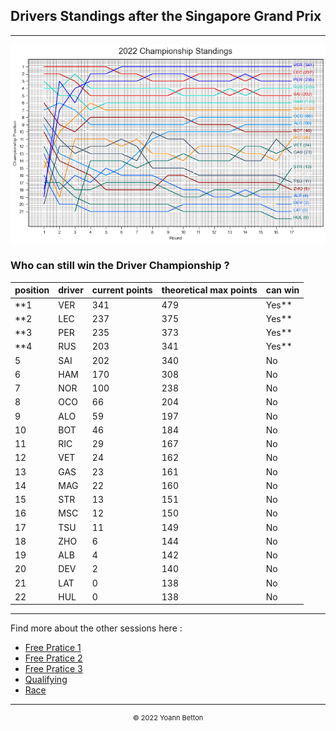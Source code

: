 ## Drivers Standings after the Singapore Grand Prix

---

<img src="/output/2022-10-02_Singapore_Grand_Prix/drivers_standings_championship_white.png?raw=true"/>

### Who can still win the Driver Championship ?

| position | driver | current points | theoretical max points | can win |
| -------- | ------ | -------------- | ---------------------- | ------- |
| **1      | VER    | 341            | 479                    | Yes**   |
| **2      | LEC    | 237            | 375                    | Yes**   |
| **3      | PER    | 235            | 373                    | Yes**   |
| **4      | RUS    | 203            | 341                    | Yes**   |
| 5        | SAI    | 202            | 340                    | No      |
| 6        | HAM    | 170            | 308                    | No      |
| 7        | NOR    | 100            | 238                    | No      |
| 8        | OCO    | 66             | 204                    | No      |
| 9        | ALO    | 59             | 197                    | No      |
| 10       | BOT    | 46             | 184                    | No      |
| 11       | RIC    | 29             | 167                    | No      |
| 12       | VET    | 24             | 162                    | No      |
| 13       | GAS    | 23             | 161                    | No      |
| 14       | MAG    | 22             | 160                    | No      |
| 15       | STR    | 13             | 151                    | No      |
| 16       | MSC    | 12             | 150                    | No      |
| 17       | TSU    | 11             | 149                    | No      |
| 18       | ZHO    | 6              | 144                    | No      |
| 19       | ALB    | 4              | 142                    | No      |
| 20       | DEV    | 2              | 140                    | No      |
| 21       | LAT    | 0              | 138                    | No      |
| 22       | HUL    | 0              | 138                    | No      |

--- 

Find more about the other sessions here :
  - [Free Pratice 1](/page/FP1/2022-10-02_Singapore_Grand_Prix)  
  - [Free Pratice 2](/page/FP2/2022-10-02_Singapore_Grand_Prix) 
  - [Free Pratice 3](/page/FP3/2022-10-02_Singapore_Grand_Prix)
  - [Qualifying](/page/Qualifying/2022-10-02_Singapore_Grand_Prix) 
  - [Race](/page/Race/2022-10-02_Singapore_Grand_Prix)

---

<div style="text-align: center">
  <p style="font-size:11px">&copy; 2022 Yoann Betton</p>
</div>

<!-- ---

<p style="font-size:11px">Page generated from <a href="https://github.com/yoannbtn/yoannbtn.github.io">github.com/yoannbtn</a>.</p> -->